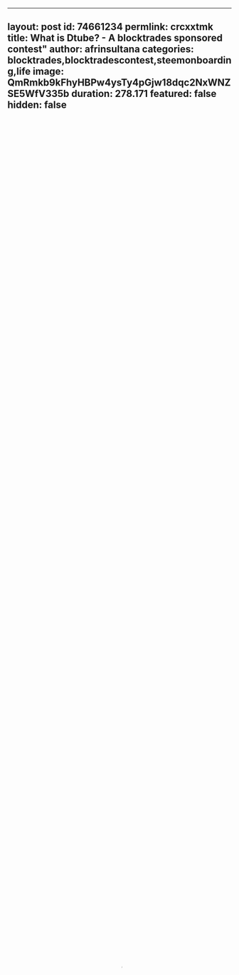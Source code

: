 
---
layout: post
id: 74661234
permlink: crcxxtmk
title:  What is Dtube? - A blocktrades sponsored contest"
author: afrinsultana
categories: blocktrades,blocktradescontest,steemonboarding,life
image: QmRmkb9kFhyHBPw4ysTy4pGjw18dqc2NxWNZSE5WfV335b
duration: 278.171
featured: false
hidden: false
---
    
<video poster="https://snap1.d.tube/ipfs/QmRmkb9kFhyHBPw4ysTy4pGjw18dqc2NxWNZSE5WfV335b" autoplay="" id="player_html5_api" class="vjs-tech" style="width: 100%; height: 100%;" tabindex="-1" src="https://video.dtube.top/ipfs/Qma6v94HkpqD5S1dwN2RsJKdYiAWZA3rfGXX79bXFFrZ7G"></video>

dtube is the most popular and most used Dapp built on the Steem blockchain.We seen Many steemian use it to post their video content.This dapp suport people for good vedio content.Also people share there vedio content here so easily.Also from others vlog people can learn many things. And can increase their knowledge. Its have own webseit thats name d.tube Also its steemit username also @dtube. Also for information you can check my link that given already.I already putted there every important link i hope that will help you guys.
Any steemian and new user can get success here for their good vedio content.So i will say try it and get support from dtube. 


**Some Important Link:**
[Website](https://about.d.tube/)
[Steemit]( https://steemit.com/@dtube)
[Discord]( https://discord.gg/zMDVZRj)
[GitHub]( https://github.com/dtube)
[Reddit]( https://www.reddit.com/r/dtube)
[Twitter](https://twitter.com/DTube_Official)
-----
If anyone want to join @blocktradessponsoring contest, [Check here for details](https://steemit.com/dtube/@coruscate/jyiuh3ih)
-----


<a href='https://steemit.com/@afrinsultana' title=''><img src='https://cdn.steemitimages.com/DQmPKN2rsjG7fw61zQDqW5e8HSaTHdRKbBUAUb3RsA15onC/20190418_011808.gif' alt='' title='Hosted by imgur.com' /></a>
made by @prettynicevideo


![KczEKm4dFpmUs56bvv.gif](https://cdn.steemitimages.com/DQmbSuKJFNQuUyKVzBKmyiCCt2rG2JSfX6UUbDXQnXqVJTr/KczEKm4dFpmUs56bvv.gif)


----



[Music source](Young Love by LiQWYD | https://www.instagram.com/liqwyd
Music promoted by https://www.free-stock-music.com
Creative Commons Attribution 3.0 Unported License
https://creativecommons.org/licenses/by/3.0/deed.en_US)
